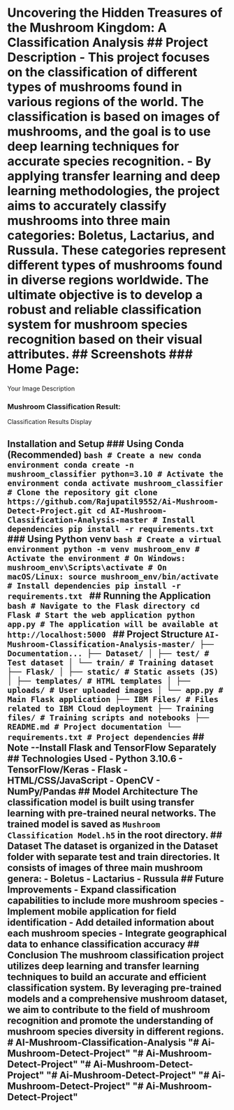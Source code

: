 # **Uncovering the Hidden Treasures of the Mushroom Kingdom: A Classification Analysis** ## **Project Description** - This project focuses on the classification of different types of mushrooms found in various regions of the world. The classification is based on images of mushrooms, and the goal is to use deep learning techniques for accurate species recognition. - By applying transfer learning and deep learning methodologies, the project aims to accurately classify mushrooms into three main categories: Boletus, Lactarius, and Russula. These categories represent different types of mushrooms found in diverse regions worldwide. The ultimate objective is to develop a robust and reliable classification system for mushroom species recognition based on their visual attributes. ## **Screenshots** ### Home Page:
Your Image Description

### Mushroom Classification Result:
Classification Results Display

## **Installation and Setup** ### Using Conda (Recommended) ```bash # Create a new conda environment conda create -n mushroom_classifier python=3.10 # Activate the environment conda activate mushroom_classifier # Clone the repository git clone https://github.com/Rajupatil9552/Ai-Mushroom-Detect-Project.git cd AI-Mushroom-Classification-Analysis-master # Install dependencies pip install -r requirements.txt ``` ### Using Python venv ```bash # Create a virtual environment python -m venv mushroom_env # Activate the environment # On Windows: mushroom_env\Scripts\activate # On macOS/Linux: source mushroom_env/bin/activate # Install dependencies pip install -r requirements.txt ``` ## **Running the Application** ```bash # Navigate to the Flask directory cd Flask # Start the web application python app.py # The application will be available at http://localhost:5000 ``` ## **Project Structure** ``` AI-Mushroom-Classification-Analysis-master/ ├── Documentation... ├── Dataset/ │ ├── test/ # Test dataset │ └── train/ # Training dataset ├── Flask/ │ ├── static/ # Static assets (JS) │ ├── templates/ # HTML templates │ ├── uploads/ # User uploaded images │ └── app.py # Main Flask application ├── IBM Files/ # Files related to IBM Cloud deployment ├── Training files/ # Training scripts and notebooks ├── README.md # Project documentation └── requirements.txt # Project dependencies ``` ## **Note** --Install Flask and TensorFlow Separately ## **Technologies Used** - Python 3.10.6 - TensorFlow/Keras - Flask - HTML/CSS/JavaScript - OpenCV - NumPy/Pandas ## **Model Architecture** The classification model is built using transfer learning with pre-trained neural networks. The trained model is saved as `Mushroom Classification Model.h5` in the root directory. ## **Dataset** The dataset is organized in the Dataset folder with separate test and train directories. It consists of images of three main mushroom genera: - Boletus - Lactarius - Russula ## **Future Improvements** - Expand classification capabilities to include more mushroom species - Implement mobile application for field identification - Add detailed information about each mushroom species - Integrate geographical data to enhance classification accuracy ## **Conclusion** The mushroom classification project utilizes deep learning and transfer learning techniques to build an accurate and efficient classification system. By leveraging pre-trained models and a comprehensive mushroom dataset, we aim to contribute to the field of mushroom recognition and promote the understanding of mushroom species diversity in different regions. # AI-Mushroom-Classification-Analysis "# Ai-Mushroom-Detect-Project" "# Ai-Mushroom-Detect-Project" "# Ai-Mushroom-Detect-Project" "# Ai-Mushroom-Detect-Project" "# Ai-Mushroom-Detect-Project" "# Ai-Mushroom-Detect-Project"
